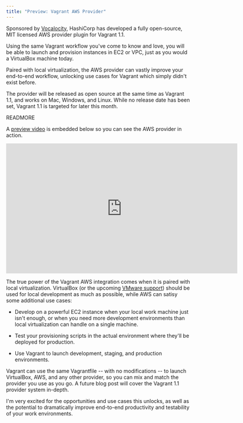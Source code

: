 ```yaml
---
title: "Preview: Vagrant AWS Provider"
---
```


Sponsored by [Vocalocity](http://www.vocalocity.com/),
HashiCorp has developed a fully open-source, MIT licensed AWS provider plugin
for Vagrant 1.1.

Using the same Vagrant workflow you've come to know and love, you will be able to
launch and provision instances in EC2 or VPC, just as you would a
VirtualBox machine today.

Paired with local virtualization, the AWS provider can vastly improve
your end-to-end workflow, unlocking use cases for Vagrant which simply didn't
exist before.

The provider will be released as open source at the same time as Vagrant 1.1,
and works on Mac, Windows, and Linux.
While no release date has been set, Vagrant 1.1 is targeted for later this
month.

READMORE

A [preview video](http://vimeo.com/hashicorp/vagrant-aws-provider-preview)
is embedded below so you can see the AWS provider in action.

<div class="vimeo">
  <iframe src="http://player.vimeo.com/video/59593338" width="630" height="354" frameborder="0" webkitAllowFullScreen="1" mozallowfullscreen="1" allowFullScreen="1">
  </iframe>
</div>

The true power of the Vagrant AWS integration comes when it is paired with
local virtualization. VirtualBox (or the upcoming
[VMware support](http://vimeo.com/hashicorp/vagrant-vmware-fusion-provider-preview)) should be used for local development as much as possible, while
AWS can satisy some additional use cases:

* Develop on a powerful EC2 instance when your local work machine just
  isn't enough, or when you need more development environments than
  local virtualization can handle on a single machine.

* Test your provisioning scripts in the actual environment where they'll
  be deployed for production.

* Use Vagrant to launch development, staging, and production environments.

Vagrant can use the same Vagrantfile -- with no modifications -- to
launch VirtualBox, AWS, and any other provider, so you can mix and match
the provider you use as you go. A future blog post will cover the Vagrant
1.1 provider system in-depth.

I'm very excited for the opportunities and use cases this unlocks, as
well as the potential to dramatically improve end-to-end productivity
and testability of your work environments.
